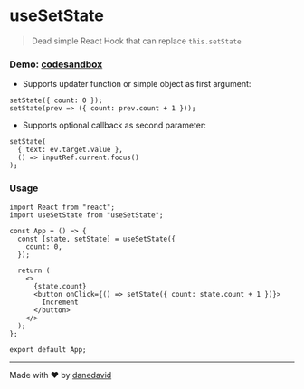 # useSetState

> Dead simple React Hook that can replace `this.setState`

### Demo: [codesandbox](https://codesandbox.io/s/usesetstate-nej3z)

- Supports updater function or simple object as first argument:
```
setState({ count: 0 });
setState(prev => ({ count: prev.count + 1 }));
```
- Supports optional callback as second parameter:
```
setState(
  { text: ev.target.value },
  () => inputRef.current.focus()
);
```

### Usage

```
import React from "react";
import useSetState from "useSetState";

const App = () => {
  const [state, setState] = useSetState({
    count: 0,
  });

  return (
    <>
      {state.count}
      <button onClick={() => setState({ count: state.count + 1 })}>
        Increment
      </button>
    </>
  );
};

export default App;
```

---

Made with ❤ by [danedavid](https://github.com/danedavid)